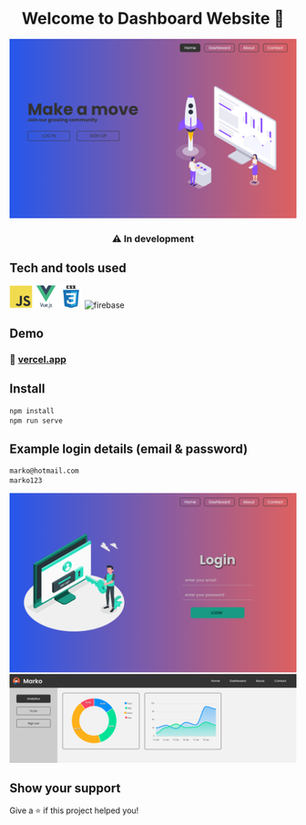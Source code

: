 <h1 align="center">Welcome to Dashboard Website 👋</h1>

![image](/src/assets/screen_home.png)

<h3 align="center">⚠️ In development</h3>


## Tech and tools used
<p align="left">
<img src="https://raw.githubusercontent.com/devicons/devicon/master/icons/javascript/javascript-original.svg" alt="javascript" width="40" height="40"/>
<img src="https://raw.githubusercontent.com/devicons/devicon/master/icons/vuejs/vuejs-original-wordmark.svg" alt="vuejs" width="40" height="40"/>
<img src="https://raw.githubusercontent.com/devicons/devicon/master/icons/css3/css3-original-wordmark.svg" alt="css3" width="40" height="40"/>
<img src="https://www.vectorlogo.zone/logos/firebase/firebase-icon.svg" alt="firebase" width="40" height="40"/>
</p>


## Demo
### 🚀 [vercel.app](https://dashboard-website.vercel.app)


## Install

```sh
npm install
npm run serve
```

## Example login details (email & password)
```sh
marko@hotmail.com
marko123
```
![image](/src/assets/screen_login.png)
![image](/src/assets/screen_dash.png)


## Show your support

Give a ⭐️ if this project helped you!
